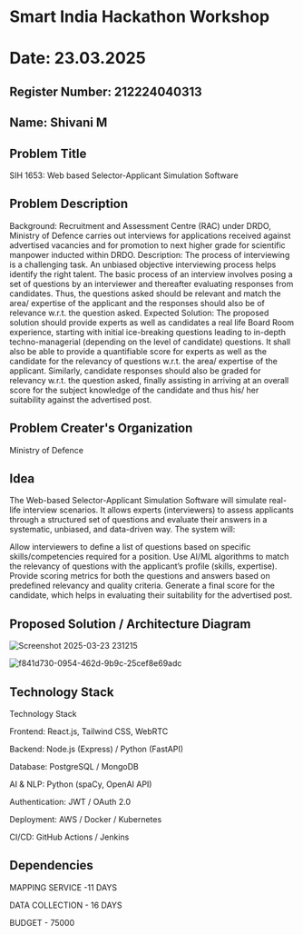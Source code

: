 # Smart India Hackathon Workshop
# Date: 23.03.2025
## Register Number: 212224040313
## Name: Shivani M
## Problem Title
SIH 1653: Web based Selector-Applicant Simulation Software
## Problem Description
Background: Recruitment and Assessment Centre (RAC) under DRDO, Ministry of Defence carries out interviews for applications received against advertised vacancies and for promotion to next higher grade for scientific manpower inducted within DRDO. Description: The process of interviewing is a challenging task. An unbiased objective interviewing process helps identify the right talent. The basic process of an interview involves posing a set of questions by an interviewer and thereafter evaluating responses from candidates. Thus, the questions asked should be relevant and match the area/ expertise of the applicant and the responses should also be of relevance w.r.t. the question asked. Expected Solution: The proposed solution should provide experts as well as candidates a real life Board Room experience, starting with initial ice-breaking questions leading to in-depth techno-managerial (depending on the level of candidate) questions. It shall also be able to provide a quantifiable score for experts as well as the candidate for the relevancy of questions w.r.t. the area/ expertise of the applicant. Similarly, candidate responses should also be graded for relevancy w.r.t. the question asked, finally assisting in arriving at an overall score for the subject knowledge of the candidate and thus his/ her suitability against the advertised post.

## Problem Creater's Organization
Ministry of Defence

## Idea
The Web-based Selector-Applicant Simulation Software will simulate real-life interview scenarios. It allows experts (interviewers) to assess applicants through a structured set of questions and evaluate their answers in a systematic, unbiased, and data-driven way. The system will:

Allow interviewers to define a list of questions based on specific skills/competencies required for a position. Use AI/ML algorithms to match the relevancy of questions with the applicant’s profile (skills, expertise). Provide scoring metrics for both the questions and answers based on predefined relevancy and quality criteria. Generate a final score for the candidate, which helps in evaluating their suitability for the advertised post.

## Proposed Solution / Architecture Diagram
![Screenshot 2025-03-23 231215](https://github.com/user-attachments/assets/6a47ed6c-7acd-4798-8be7-091f343fe474)

![f841d730-0954-462d-9b9c-25cef8e69adc](https://github.com/user-attachments/assets/7b218886-7f8f-4913-9d7a-74a20bee4493)



## Technology Stack
Technology Stack

Frontend: React.js, Tailwind CSS, WebRTC

Backend: Node.js (Express) / Python (FastAPI)

Database: PostgreSQL / MongoDB

AI & NLP: Python (spaCy, OpenAI API)

Authentication: JWT / OAuth 2.0

Deployment: AWS / Docker / Kubernetes

CI/CD: GitHub Actions / Jenkins

## Dependencies 
MAPPING SERVICE -11 DAYS

DATA COLLECTION - 16 DAYS

BUDGET - 75000




